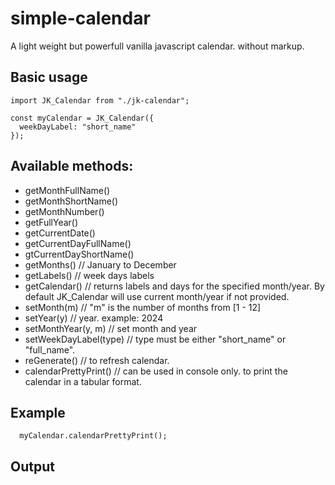 # simple-calendar
A light weight but powerfull vanilla javascript calendar. without markup. 


## Basic usage
```
import JK_Calendar from "./jk-calendar";

const myCalendar = JK_Calendar({
  weekDayLabel: "short_name"
});

```

## Available methods:
- getMonthFullName()
- getMonthShortName()
- getMonthNumber()
- getFullYear()
- getCurrentDate()
- getCurrentDayFullName()
- gtCurrentDayShortName()
- getMonths() // January to December
- getLabels() // week days labels
- getCalendar() // returns labels and days for the specified month/year. By default JK_Calendar will use current month/year if not provided.
- setMonth(m) // "m" is the number of months from [1 - 12]
- setYear(y) // year. example: 2024
- setMonthYear(y, m) // set month and year
- setWeekDayLabel(type) // type must be either "short_name" or "full_name".
- reGenerate() // to refresh calendar.
- calendarPrettyPrint() // can be used in console only. to print the calendar in a tabular format.

## Example
```
  myCalendar.calendarPrettyPrint();

```

## Output
